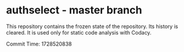 # authselect - master branch

This repository contains the frozen state of the repository.
Its history is cleared. It is used only for static code
analysis with Codacy.

Commit Time: 1728520838
